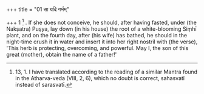 +++
title = "01 सा यदि गर्भम्"

+++
1 [^1] . If she does not conceive, he should, after having fasted, under (the Nakṣatra) Puṣya, lay down (in his house) the root of a white-blooming Siṃhī plant, and on the fourth day, after (his wife) has bathed, he should in the night-time crush it in water and insert it into her right nostril with (the verse), 'This herb is protecting, overcoming, and powerful. May I, the son of this great (mother), obtain the name of a father!'


[^1]:  13, 1. I have translated according to the reading of a similar Mantra found in the Atharva-veda (VIII, 2, 6), which no doubt is correct, sahasvatī instead of sarasvatī.
